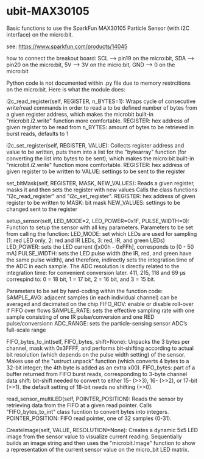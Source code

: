 # ubit-MAX30105
Basic functions to use the SparkFun MAX30105 Particle Sensor (with I2C interface) on the micro:bit.

see: https://www.sparkfun.com/products/14045

how to connect the breakout board:
SCL --> pin19 on the micro:bit, 
SDA --> pin20 on the micro:bit, 
5V --> 3V on the micro:bit, 
GND --> 0 on the micro:bit


Python code is not documented within .py file due to memory restrcitions on the micro:bit.
Here is what the module does:

i2c_read_register(self, REGISTER, n_BYTES=1):
Wraps cycle of consecutive write/read commands in order to
read a to be defined number of bytes from a given register address,
which makes the microbit built-in "microbit.i2.write" function more comfortable.
REGISTER: hex address of given register to be read from
n_BYTES: amount of bytes to be retrieved in burst reads, defaults to 1

i2c_set_register(self, REGISTER, VALUE):
Collects register address and value to be written, puts them
into a list for the "bytearray" function (for converting the
list into bytes to be sent),
which makes the micro:bit built-in "microbit.i2.write" function more comfortable.
REGISTER: hex address of given register to be written to
VALUE:    settings to be sent to the register

set_bitMask(self, REGISTER, MASK, NEW_VALUES):
Reads a given register, masks it and then sets the register with new values
Calls the class functions "i2c_read_register" and "i2c_set_register".
REGISTER:   hex address of given register to be written to
MASK:       bit mask
NEW_VALUES: settings to be changed sent to the register

setup_sensor(self, LED_MODE=2, LED_POWER=0x1F, PULSE_WIDTH=0):
Function to setup the sensor with all key parameters.
Parameters to be set from calling the function:
LED_MODE:    set which LEDs are used for sampling
             (1: red LED only, 2: red and IR LEDs, 3: red, IR, and green LEDs)
LED_POWER:   sets the LED current ([x00h - 0xFFh], corresponds to [0 - 50 mA]
PULSE_WIDTH: sets the LED pulse width (the IR, red, and green have the same pulse width),
             and therefore, indirectly sets the integration time of the ADC in each sample.
             The ADC resolution is directly related to the integration time: for convenient
             conversion later. 411, 215, 118 and 69 µs correspind to:
             0 = 18 bit, 1 = 17 bit, 2 = 16 bit, and 3 = 15 bit.

Parameters to be set by hard-coding within the function code:
SAMPLE_AVG:  adjacent samples (in each individual channel) can be averaged and decimated on the chip
FIFO_ROV:    enable or disable roll-over if FIFO over flows
SAMPLE_RATE: sets the effective sampling rate with one sample consisting of one IR pulse/conversion
             and one RED pulse/conversionn
ADC_RANGE:   sets the particle-sensing sensor ADC’s full-scale range

FIFO_bytes_to_int(self, FIFO_bytes, shift=None):
Unpacks the 3 bytes per channel, mask with 0x3FFFF, and
performs bit-shifting according to actual bit resolution
(which depends on the pulse width setting) of the sensor.
Makes use of the "ustruct.unpack" function (which converts
4 bytes to a 32-bit integer; the 4th byte is added as an extra x00).
FIFO_bytes: part of a buffer returned from FIFO burst reads, corresponding to 3-byte channel data
shift:      bit-shift needed to convert to either 15- (>>3), 16- (>>2), or 17-bit (>>1).
            the default setting of 18-bit needs no shifting (>>0).

read_sensor_multiLED(self, POINTER_POSITION):
Reads the sensor by retrieving data from the FIFO at a given read pointer.
Calls "FIFO_bytes_to_int" class fucntion to convert bytes into integers.
POINTER_POSITION: FIFO read pointer, one of 32 samples (0-31).

CreateImage(self, VALUE, RESOLUTION=None):
Creates a dynamic 5x5 LED image from the sensor value to visualize current reading.
Sequentially builds an image string and then uses the "microbit.Image" function
to show a representation of the current sensor value on the micro_bit LED matrix.
